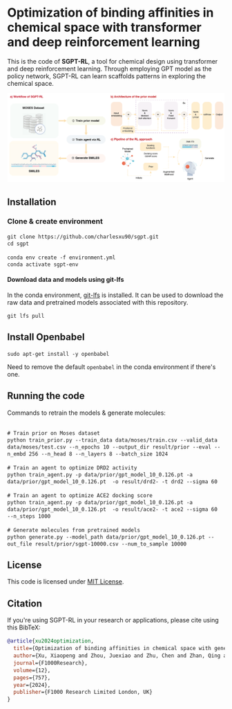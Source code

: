 # Optimization of binding affinities in chemical space with transformer and deep reinforcement learning

This is the code of **SGPT-RL**, a tool for chemical design using transformer and deep reinforcement learning. Through employing GPT model as the policy network, SGPT-RL can learn scaffolds patterns in exploring the chemical space.

![Workflow of SGPT-RL](./pipeline.png)

## Installation
### Clone & create environment
```shell
git clone https://github.com/charlesxu90/sgpt.git
cd sgpt

conda env create -f environment.yml
conda activate sgpt-env
```
#### Download data and models using git-lfs
In the conda environment, [git-lfs](https://docs.github.com/en/repositories/working-with-files/managing-large-files/installing-git-large-file-storage) is installed. It can be used to download the raw data and pretrained models associated with this repository.

```shell
git lfs pull
```
## Install Openbabel
```shell
sudo apt-get install -y openbabel
```
Need to remove the default `openbabel` in the conda environment if there's one.

## Running the code

Commands to retrain the models & generate molecules:
```shell

# Train prior on Moses dataset
python train_prior.py --train_data data/moses/train.csv --valid_data data/moses/test.csv --n_epochs 10 --output_dir result/prior --eval --n_embd 256 --n_head 8 --n_layers 8 --batch_size 1024

# Train an agent to optimize DRD2 activity
python train_agent.py -p data/prior/gpt_model_10_0.126.pt -a data/prior/gpt_model_10_0.126.pt  -o result/drd2- -t drd2 --sigma 60

# Train an agent to optimize ACE2 docking score
python train_agent.py -p data/prior/gpt_model_10_0.126.pt -a data/prior/gpt_model_10_0.126.pt  -o result/ace2- -t ace2 --sigma 60  --n_steps 1000

# Generate molecules from pretrained models
python generate.py --model_path data/prior/gpt_model_10_0.126.pt --out_file result/prior/sgpt-10000.csv --num_to_sample 10000

```

## License

This code is licensed under [MIT License](./LICENSE).

## Citation
If you're using SGPT-RL in your research or applications, please cite using this BibTeX:
```bibtex
@article{xu2024optimization,
  title={Optimization of binding affinities in chemical space with generative pre-trained transformer and deep reinforcement learning},
  author={Xu, Xiaopeng and Zhou, Juexiao and Zhu, Chen and Zhan, Qing and Li, Zhongxiao and Zhang, Ruochi and Wang, Yu and Liao, Xingyu and Gao, Xin},
  journal={F1000Research},
  volume={12},
  pages={757},
  year={2024},
  publisher={F1000 Research Limited London, UK}
}
```
